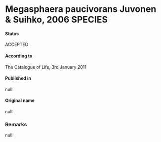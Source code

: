 # Megasphaera paucivorans Juvonen & Suihko, 2006 SPECIES

#### Status
ACCEPTED

#### According to
The Catalogue of Life, 3rd January 2011

#### Published in
null

#### Original name
null

### Remarks
null